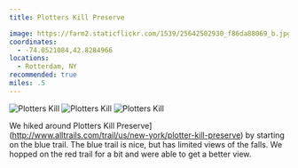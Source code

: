 ```yaml
---
title: Plotters Kill Preserve

image: https://farm2.staticflickr.com/1539/25642502930_f86da88069_b.jpg
coordinates:
  - -74.0521084,42.8284966
locations:
  - Rotterdam, NY
recommended: true
miles: .5
---
```


<div class="photos">
<img src="https://farm2.staticflickr.com/1651/25310385654_2f1c31e59d_b.jpg" alt="Plotters Kill" class="img-tall"> <img src="https://farm2.staticflickr.com/1589/25822289572_a91dc5c9c0_b.jpg"  alt="Plotters Kill" class="img-wide">
<img src="https://farm2.staticflickr.com/1621/25310376734_e27c639fc7_b.jpg"  alt="Plotters Kill">
</div>

We hiked around Plotters Kill Preserve](http://www.alltrails.com/trail/us/new-york/plotter-kill-preserve) by starting on the blue trail. The blue trail is nice, but has limited views of the falls. We hopped on the red trail for a bit and were able to get a better view.
